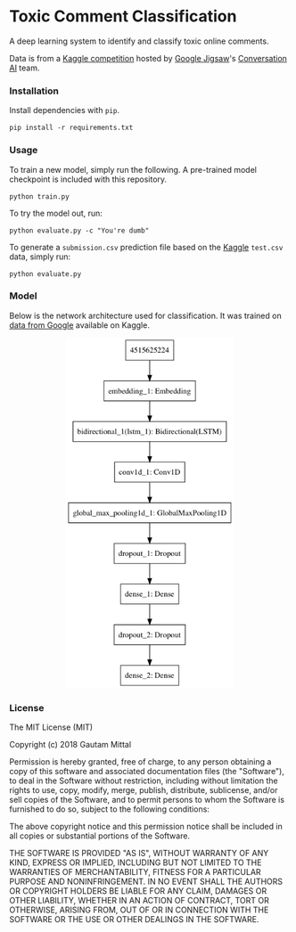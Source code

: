# Toxic Comment Classification
A deep learning system to identify and classify toxic online comments.

Data is from a [Kaggle competition](https://www.kaggle.com/c/jigsaw-toxic-comment-classification-challenge) hosted by [Google Jigsaw](https://jigsaw.google.com/)'s [Conversation AI](https://conversationai.github.io/) team.

### Installation
Install dependencies with ```pip```.
```
pip install -r requirements.txt
```

### Usage
To train a new model, simply run the following. A pre-trained model checkpoint is included with this repository.

```
python train.py
```

To try the model out, run:
```
python evaluate.py -c "You're dumb"
```
To generate a ```submission.csv``` prediction file based on the [Kaggle](https://www.kaggle.com/c/jigsaw-toxic-comment-classification-challenge) ```test.csv``` data, simply run:
```
python evaluate.py
```

### Model
Below is the network architecture used for classification. It was trained on [data from Google](https://www.kaggle.com/c/jigsaw-toxic-comment-classification-challenge/data) available on Kaggle.

<!-- **Achieves approximately 99% test accuracy** on both validation data and the [public Kaggle leaderboard](save/leaderboard.png) test data. -->

<p align="center">
<img width="300" src="save/model.png"/>
</p>


### License
The MIT License (MIT)

Copyright (c) 2018 Gautam Mittal

Permission is hereby granted, free of charge, to any person obtaining a copy of this software and associated documentation files (the "Software"), to deal in the Software without restriction, including without limitation the rights to use, copy, modify, merge, publish, distribute, sublicense, and/or sell copies of the Software, and to permit persons to whom the Software is furnished to do so, subject to the following conditions:

The above copyright notice and this permission notice shall be included in all copies or substantial portions of the Software.

THE SOFTWARE IS PROVIDED "AS IS", WITHOUT WARRANTY OF ANY KIND, EXPRESS OR IMPLIED, INCLUDING BUT NOT LIMITED TO THE WARRANTIES OF MERCHANTABILITY, FITNESS FOR A PARTICULAR PURPOSE AND NONINFRINGEMENT. IN NO EVENT SHALL THE AUTHORS OR COPYRIGHT HOLDERS BE LIABLE FOR ANY CLAIM, DAMAGES OR OTHER LIABILITY, WHETHER IN AN ACTION OF CONTRACT, TORT OR OTHERWISE, ARISING FROM, OUT OF OR IN CONNECTION WITH THE SOFTWARE OR THE USE OR OTHER DEALINGS IN THE SOFTWARE.
